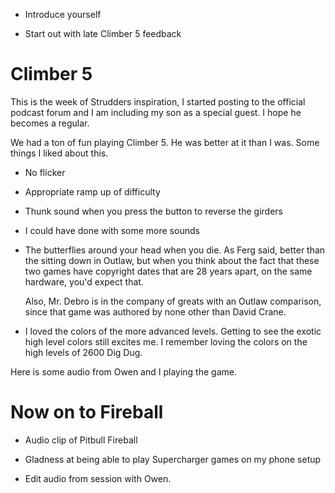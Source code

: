 * Introduce yourself

* Start out with late Climber 5 feedback

# Climber 5

This is the week of Strudders inspiration, I started posting to the
official podcast forum and I am including my son as a special guest.  I
hope he becomes a regular.

We had a ton of fun playing Climber 5.  He was better at it than I was.
Some things I liked about this.

* No flicker

* Appropriate ramp up of difficulty

* Thunk sound when you press the button to reverse the girders

* I could have done with some more sounds

* The butterflies around your head when you die.  As Ferg said, better
  than the sitting down in Outlaw, but when you think about the fact
  that these two games have copyright dates that are 28 years apart, on
  the same hardware, you'd expect that.
  
  Also, Mr. Debro is in the company of greats with an Outlaw comparison,
  since that game was authored by none other than David Crane.
  
* I loved the colors of the more advanced levels.  Getting to see the
  exotic high level colors still excites me.  I remember loving the
  colors on the high levels of 2600 Dig Dug.

Here is some audio from Owen and I playing the game.

# Now on to Fireball

* Audio clip of Pitbull Fireball

* Gladness at being able to play Supercharger games on my phone setup

* Edit audio from session with Owen.

